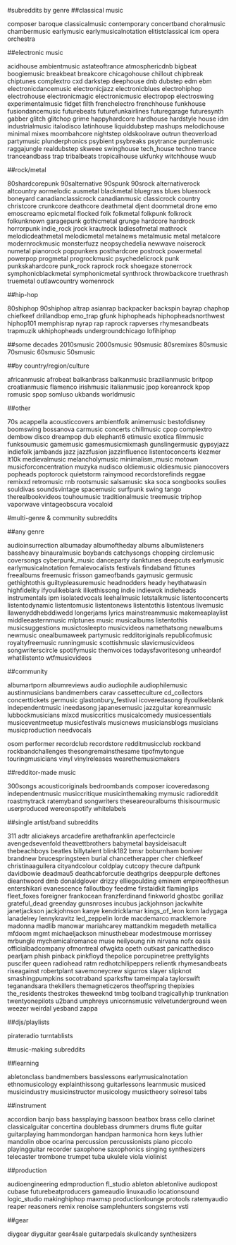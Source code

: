 
#subreddits by genre
##classical music

composer
baroque
classicalmusic
contemporary
concertband
choralmusic
chambermusic
earlymusic
earlymusicalnotation
elitistclassical
icm
opera
orchestra

##electronic music

acidhouse
ambientmusic
astateoftrance
atmosphericdnb
bigbeat
boogiemusic
breakbeat
breakcore
chicagohouse
chillout
chipbreak
chiptunes
complextro
cxd
darkstep
deephouse
dnb
dubstep
edm
ebm
electronicdancemusic
electronicjazz
electronicblues
electrohiphop
electrohouse
electronicmagic
electronicmusic
electropop
electroswing
experimentalmusic
fidget
filth
frenchelectro
frenchhouse
funkhouse
fusiondancemusic
futurebeats
futurefunkairlines
futuregarage
futuresynth
gabber
glitch
glitchop
grime
happyhardcore
hardhouse
hardstyle
house
idm
industrialmusic
italodisco
latinhouse
liquiddubstep
mashups
melodichouse
minimal
mixes
moombahcore
nightstep
oldskoolrave
outrun
theoverload
partymusic
plunderphonics
psybient
psybreaks
psytrance
purplemusic
raggajungle
realdubstep
skweee
swinghouse
tech_house
techno
trance
tranceandbass
trap
tribalbeats
tropicalhouse
ukfunky
witchhouse
wuub

##rock/metal

80shardcorepunk
90salternative
90spunk
90srock
alternativerock
altcountry
aormelodic
ausmetal
blackmetal
bluegrass
blues
bluesrock
boneyard
canadianclassicrock
canadianmusic
classicrock
country
christcore
crunkcore
deathcore
deathmetal
djent
doommetal
drone
emo
emoscreamo
epicmetal
flocked
folk
folkmetal
folkpunk
folkrock
folkunknown
garagepunk
gothicmetal
grunge
hardcore
hardrock
horrorpunk
indie_rock
jrock
krautrock
ladiesofmetal
mathrock
melodicdeathmetal
melodicmetal
metalnews
metalmusic
metal
metalcore
modernrockmusic
monsterfuzz
neopsychedelia
newwave
noiserock
numetal
pianorock
poppunkers
posthardcore
postrock
powermetal
powerpop
progmetal
progrockmusic
psychedelicrock
punk
punkskahardcore
punk_rock
raprock
rock
shoegaze
stonerrock
symphonicblackmetal
symphonicmetal
synthrock
throwbackcore
truethrash
truemetal
outlawcountry
womenrock

##hip-hop

80shiphop
90shiphop
altrap
asianrap
backpacker
backspin
bayrap
chaphop
chiefkeef
drillandbop
emo_trap
gfunk
hiphopheads
hiphopheadsnorthwest
hiphop101
memphisrap
nyrap
rap
raprock
rapverses
rhymesandbeats
trapmuzik
ukhiphopheads
undergroundchicago
lofihiphop

##some decades
2010smusic
2000smusic
90smusic
80sremixes
80smusic
70smusic
60smusic
50smusic

##by country/region/culture

africanmusic
afrobeat
balkanbrass
balkanmusic
brazilianmusic
britpop
croatianmusic
flamenco
irishmusic
italianmusic
jpop
koreanrock
kpop
romusic
spop
somluso
ukbands
worldmusic

##other

70s
acappella
acousticcovers
ambientfolk
animemusic
bestofdisney
boomswing
bossanova
carmusic
concerts
chillmusic
cpop
complextro
dembow
disco
dreampop
dub
elephant6
etimusic
exotica
filmmusic
funksoumusic
gamemusic
gamesmusicmixmash
gunslingermusic
gypsyjazz
indiefolk
jambands
jazz
jazzfusion
jazzinfluence
listentoconcerts
klezmer
lt10k
medievalmusic
melancholymusic
minimalism_music
motown
musicforconcentration
muzyka
nudisco
oldiemusic
oldiesmusic
pianocovers
popheads
poptorock
quietstorm
rainymood
recordstorefinds
reggae
remixxd
retromusic
rnb
rootsmusic
salsamusic
ska
soca
songbooks
soulies
souldivas
soundsvintage
spacemusic
surfpunk
swing
tango
therealbookvideos
touhoumusic
traditionalmusic
treemusic
triphop
vaporwave
vintageobscura
vocaloid


#multi-genre &amp; community subreddits

##any genre

audioinsurrection
albumaday
albumoftheday
albums
albumlisteners
bassheavy
binauralmusic
boybands
catchysongs
chopping
circlemusic
coversongs
cyberpunk_music
danceparty
danktunes
deepcuts
earlymusic
earlymusicalnotation
femalevocalists
festivals
findaband
fittunes
freealbums
freemusic
frisson
gameofbands
gaymusic
germusic
gethightothis
guiltypleasuremusic
headnodders
heady
heythatwasin
highfidelity
ifyoulikeblank
ilikethissong
indie
indiewok
indieheads
instrumentals
ipm
isolatedvocals
leehallmusic
letstalkmusic
listentoconcerts
listentodynamic
listentomusic
listentonews
listentothis
listentous
livemusic
llawenyddhebddiwedd
longerjams
lyrics
mainstreammusic
makemeaplaylist
middleeasternmusic
mlptunes
music
musicalbums
listentothis
musicsuggestions
musictosleepto
musicvideos
namethatsong
newalbums
newmusic
onealbumaweek
partymusic
redditoriginals
republicofmusic
royaltyfreemusic
runningmusic
scottishmusic
slavicmusicvideos
songwriterscircle
spotifymusic
themvoices
todaysfavoritesong
unheardof
whatilistento
wtfmusicvideos

##community

albumartporn
albumreviews
audio
audiophile
audiophilemusic
austinmusicians
bandmembers
carav
cassetteculture
cd_collectors
concerttickets
germusic
glastonbury_festival
icoveredasong
ifyoulikeblank
independentmusic
ineedasong
japanesemusic
jazzguitar
koreanmusic
lubbockmusicians
mixcd
musiccritics
musicalcomedy
musicessentials
musiceventmeetup
musicfestivals
musicnews
musiciansblogs
musicians
musicproduction
needvocals

osom
performer
recordclub
recordstore
redditmusicclub
rockband
rockbandchallenges
thesongremainsthesame
tipofmytongue
touringmusicians
vinyl
vinylreleases
wearethemusicmakers

##redditor-made music

300songs
acousticoriginals
bedroombands
composer
icoveredasong
independentmusic
musiccritique
musicinthemaking
mymusic
radioreddit
roastmytrack
ratemyband
songwriters
theseareouralbums
thisisourmusic
userproduced
wereonspotify
whitelabels

##single artist/band subreddits

311
adtr
aliciakeys
arcadefire
arethafranklin
aperfectcircle
avengedsevenfold
theavettbrothers
babymetal
baysideisacult
thebeachboys
beatles
billytalent
blink182
bmsr
boburnham
boniver
brandnew
brucespringsteen
burial
chancetherapper
cher
chiefkeef
christinaaguilera
cityandcolour
coldplay
cutcopy
thecure
daftpunk
davidbowie
deadmau5
deathcabforcutie
deathgrips
deeppurple
deftones
dieantwoord
dmb
donaldglover
drizzy
elliegoulding
eminem
empireofthesun
entershikari
evanescence
falloutboy
feedme
firstaidkit
flaminglips
fleet_foxes
foreigner
frankocean
franzferdinand
finkworld
ghostbc
gorillaz
grateful_dead
greenday
gunsnroses
incubus
jackjohnson
jackwhite
janetjackson
jackjohnson
kanye
kendricklamar
kings_of_leon
korn
ladygaga
lanadelrey
lennykravitz
led_zeppelin
lorde
macdemarco
macklemore
madonna
madlib
manowar
mariahcarey
mattandkim
megadeth
metallica
mfdoom
mgmt
michaeljackson
minusthebear
modestmouse
morrissey
mrbungle
mychemicalromance
muse
neilyoung
nin
nirvana
nofx
oasis
officialbadcompany
ofmontreal
ofwgkta
opeth
outkast
panicatthedisco
pearljam
phish
pinback
pinkfloyd
thepolice
porcupinetree
prettylights
puscifer
queen
radiohead
ratm
redhotchilipeppers
relientk
rhymesandbeats
riseagainst
robertplant
savemoneycrew
sigurros
slayer
slipknot
smashingpumpkins
socotraband
sparksftw
tameimpala
taylorswift
teganandsara
thekillers
themagneticzeros
theoffspring
thepixies
the_residents
thestrokes
theweeknd
tmbg
toolband
tragicallyhip
trunknation
twentyonepilots
u2band
umphreys
unicornsmusic
velvetunderground
ween
weezer
weirdal
yesband
zappa


##djs/playlists

pirateradio
turntablists


#music-making subreddits

##learning

abletonclass
bandmembers
basslessons
earlymusicalnotation
ethnomusicology
explainthissong
guitarlessons
learnmusic
musiced
musicindustry
musicinstructor
musicology
musictheory
solresol
tabs

##instrument

accordion
banjo
bass
bassplaying
bassoon
beatbox
brass
cello
clarinet
classicalguitar
concertina
doublebass
drummers
drums
flute
guitar
guitarplaying
hammondorgan
handpan
harmonica
horn
keys
luthier
mandolin
oboe
ocarina
percussion
percussionists
piano
piccolo
playingguitar
recorder
saxophone
saxophonics
singing
synthesizers
telecaster
trombone
trumpet
tuba
ukulele
viola
violinist

##production

audioengineering
edmproduction
fl_studio
ableton
abletonlive
audiopost
cubase
futurebeatproducers
gameaudio
linuxaudio
locationsound
logic_studio
makinghiphop
maxmsp
productionlounge
protools
ratemyaudio
reaper
reasoners
remix
renoise
samplehunters
songstems
vsti

##gear

diygear
diyguitar
gear4sale
guitarpedals
skullcandy
synthesizers

